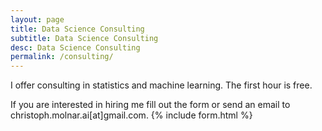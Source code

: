 ```yaml
---
layout: page
title: Data Science Consulting
subtitle: Data Science Consulting
desc: Data Science Consulting
permalink: /consulting/
---
```


I offer consulting in statistics and machine learning. The first hour is free.

If you are interested in hiring me fill out the form or send an email to christoph.molnar.ai[at]gmail.com. 
{% include form.html %}
